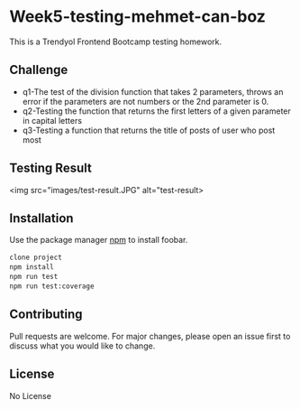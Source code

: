 # Week5-testing-mehmet-can-boz
This is a Trendyol Frontend Bootcamp testing homework.

## Challenge

* q1-The test of the division function that takes 2 parameters, throws an error if the parameters are not numbers or the 2nd parameter is 0.
* q2-Testing the function that returns the first letters of a given parameter in capital letters
* q3-Testing a function that returns the title of posts of user who post most

##  Testing Result

<img src="images/test-result.JPG" alt="test-result>

## Installation

Use the package manager [npm](https://www.npmjs.com/) to install foobar.

```bash
clone project
npm install
npm run test
npm run test:coverage
```

## Contributing
Pull requests are welcome. For major changes, please open an issue first to discuss what you would like to change.

## License
No License
